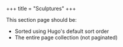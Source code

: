 +++
title = "Sculptures"
+++

This section page should be:

- Sorted using Hugo's default sort order
- The entire page collection (not paginated)
